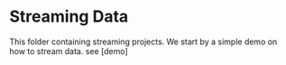 # Streaming Data

This folder containing streaming projects. We start by a simple demo on how to stream data. see [demo]